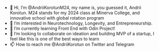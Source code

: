 - 👋 Hi, I’m @AndriiKorotunM24, my name is, you guessed it, Andrii Korotun. M24 stands for my 2024 class at Minerva College, and innovative school with global rotation program 
- 👀 I’m interested in Neurotechnology, Longevity, and Entrepreneurship. 
- 🌱 I’m currently learning Front End with Odin Project!
- 💞️ I’m looking to collaborate on ideation and building MVP of a startup, I feel like this is one of the best ways to learn
- 📫 How to reach me @AndriiKorotun on Twitter and Telegram

<!---
AndriiKorotunM24/AndriiKorotunM24 is a ✨ special ✨ repository because its `README.md` (this file) appears on your GitHub profile.
You can click the Preview link to take a look at your changes.
--->
